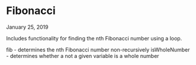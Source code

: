 # Fibonacci
January 25, 2019

Includes functionality for finding the nth Fibonacci number using a loop.

fib - determines the nth Fibonacci number non-recursively
isWholeNumber - determines whether a not a given variable is a whole number
